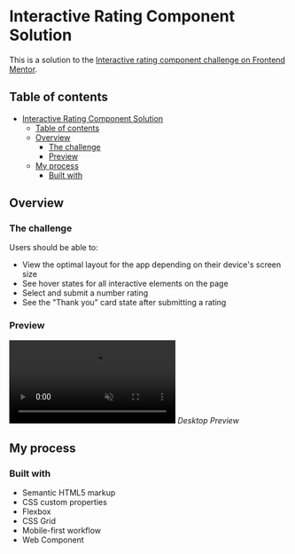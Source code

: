 # Interactive Rating Component Solution

This is a solution to the [Interactive rating component challenge on Frontend Mentor](https://www.frontendmentor.io/challenges/interactive-rating-component-koxpeBUmI).

## Table of contents

- [Interactive Rating Component Solution](#interactive-rating-component-solution)
  - [Table of contents](#table-of-contents)
  - [Overview](#overview)
    - [The challenge](#the-challenge)
    - [Preview](#preview)
  - [My process](#my-process)
    - [Built with](#built-with)

## Overview

### The challenge

Users should be able to:

- View the optimal layout for the app depending on their device's screen size
- See hover states for all interactive elements on the page
- Select and submit a number rating
- See the "Thank you" card state after submitting a rating

### Preview

<video src="./design/desktop-preview.mov" muted autoplay loop></video>
*Desktop Preview*

## My process

### Built with

- Semantic HTML5 markup
- CSS custom properties
- Flexbox
- CSS Grid
- Mobile-first workflow
- Web Component
